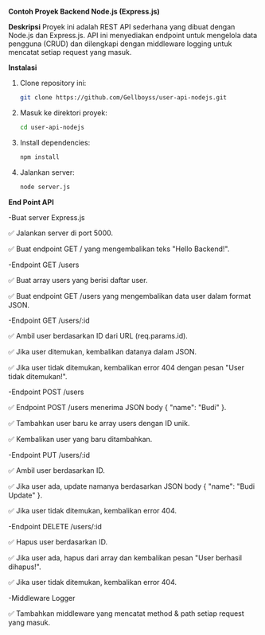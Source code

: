**Contoh Proyek Backend Node.js (Express.js)**

**Deskripsi**
Proyek ini adalah REST API sederhana yang dibuat dengan Node.js dan Express.js. API ini menyediakan endpoint untuk mengelola data pengguna (CRUD) dan dilengkapi dengan middleware logging untuk mencatat setiap request yang masuk.

**Instalasi**
1. Clone repository ini:
   ```sh
   git clone https://github.com/Gellboyss/user-api-nodejs.git
   ```
2. Masuk ke direktori proyek:
   ```sh
   cd user-api-nodejs
   ```
3. Install dependencies:
   ```sh
   npm install
   ```
4. Jalankan server:
   ```sh
   node server.js
   ```
**End Point API**

-Buat server Express.js

✅ Jalankan server di port 5000.

✅ Buat endpoint GET / yang mengembalikan teks "Hello Backend!".

-Endpoint GET /users

✅ Buat array users yang berisi daftar user.

✅ Buat endpoint GET /users yang mengembalikan data user dalam format JSON.

-Endpoint GET /users/:id

✅ Ambil user berdasarkan ID dari URL (req.params.id).

✅ Jika user ditemukan, kembalikan datanya dalam JSON.

✅ Jika user tidak ditemukan, kembalikan error 404 dengan pesan "User tidak ditemukan!".

-Endpoint POST /users

✅ Endpoint POST /users menerima JSON body { "name": "Budi" }.

✅ Tambahkan user baru ke array users dengan ID unik.

✅ Kembalikan user yang baru ditambahkan.

-Endpoint PUT /users/:id

✅ Ambil user berdasarkan ID.

✅ Jika user ada, update namanya berdasarkan JSON body { "name": "Budi Update" }.

✅ Jika user tidak ditemukan, kembalikan error 404.

-Endpoint DELETE /users/:id

✅ Hapus user berdasarkan ID.

✅ Jika user ada, hapus dari array dan kembalikan pesan "User berhasil dihapus!".

✅ Jika user tidak ditemukan, kembalikan error 404.

-Middleware Logger

✅ Tambahkan middleware yang mencatat method & path setiap request yang masuk.
